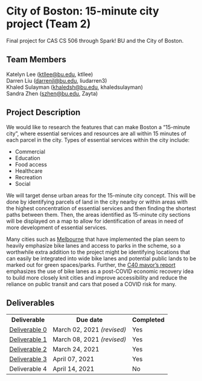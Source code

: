 # City of Boston: 15-minute city project (Team 2)

Final project for CAS CS 506 through Spark! BU and the City of Boston.

## Team Members

Katelyn Lee (ktllee@bu.edu, ktllee)<br>
Darren Liu (darrenjl@bu.edu, liudarren3)<br>
Khaled Sulayman (khaledsh@bu.edu, khaledsulayman)<br>
Sandra Zhen (szhen@bu.edu, Zayta)<br>

## Project Description

We would like to research the features that can make Boston a “15-minute city”, where essential services and resources are all within 15 minutes of each parcel in the city. Types of essential services within the city include:
<ul>
<li>Commercial</li>
<li>Education</li>
<li>Food access</li>
<li>Healthcare</li>
<li>Recreation</li>
<li>Social</li>
</ul>

We will target dense urban areas for the 15-minute city concept.  This will be done by identifying parcels of land in the city nearby or within areas with the highest concentration of essential services and then finding the shortest paths between them.  Then, the areas identified as 15-minute city sections will be displayed on a map to allow for identification of areas in need of more development of essential services.

Many cities such as [Melbourne](https://www.planning.vic.gov.au/__data/assets/pdf_file/0033/487509/Living-Locally-20MN-in-Greenfield-Growth-Areas.pdf) that have implemented the plan seem to heavily emphasize bike lanes and access to parks in the scheme, so a worthwhile extra addition to the project might be identifying locations that can easily be integrated into wide bike lanes and potential public lands to be marked out for green spaces/parks. Further, the [C40 mayor’s report](https://www.c40.org/other/agenda-for-a-green-and-just-recovery) emphasizes the use of bike lanes as a post-COVID economic recovery idea to build more closely knit cities and improve accessibility and reduce the reliance on public transit and cars that posed a COVID risk for many.

## Deliverables

<table>
	<tr>
		<th>Deliverable</th>
		<th>Due date</th>
		<th>Completed</th>
	</tr>
	<tr>
		<td><a href='deliverables/deliverable0'>Deliverable 0</a></td>
		<td>March 02, 2021 <em>(revised)</em></td>
		<td>Yes</td>
	</tr>
	<tr>
		<td><a href='deliverables/deliverable1'>Deliverable 1</a></td>
		<td>March 08, 2021 <em>(revised)</em></td>
		<td>Yes</td>
	</tr>
	<tr>
		<td><a href='deliverables/deliverable2'>Deliverable 2</td>
		<td>March 24, 2021</td>
		<td>Yes</td>
	</tr>
	<tr>
		<td><a href='deliverables/deliverable3'>Deliverable 3</td>
		<td>April 07, 2021</td>
		<td>Yes</td>
	</tr>
	<tr>
		<td>Deliverable 4</td>
		<td>April 14, 2021</td>
		<td>No</td>
	</tr>
</table>

